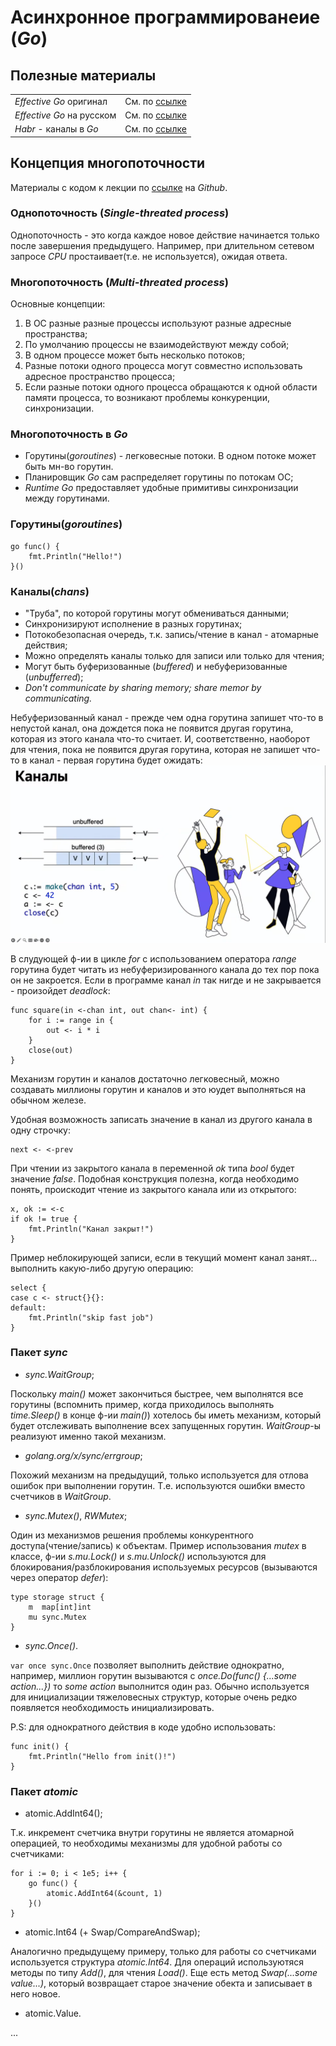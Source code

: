 # Асинхронное программированеие (*Go*)


## Полезные материалы
|                           |                                                                                                                                 |
| ------------------------- | ------------------------------------------------------------------------------------------------------------------------------- |
| *Effective Go* оригинал   | См. по [ссылке](https://go.dev/doc/effective_go)                                                                                |
| *Effective Go* на русском | См. по [ссылке](https://github.com/Konstantin8105/Effective_Go_RU#%D0%9E%D0%B3%D0%BB%D0%B0%D0%B2%D0%BB%D0%B5%D0%BD%D0%B8%D0%B5) |
| *Habr* - каналы в *Go*    | См. по [ссылке](https://habr.com/ru/articles/490336/)                                                                           |


## Концепция многопоточности
Материалы с кодом к лекции по [ссылке](https://github.com/levdikpavel/multithreading) на *Github*.


### Однопоточность (*Single-threated process*)
Однопоточность - это когда каждое новое действие начинается только после завершения предыдущего. Например, при длительном сетевом запросе *CPU* простаивает(т.е. не используется), ожидая ответа.

### Многопоточность (*Multi-threated process*)
Основные концепции:
1. В ОС разные разные процессы используют разные адресные пространства;
2. По умолчанию процессы не взаимодействуют между собой;
3. В одном процессе может быть несколько потоков;
4. Разные потоки одного процесса могут совместно использовать адресное пространство процесса;
5. Если разные потоки одного процесса обращаются к одной области памяти процесса, то возникают проблемы конкуренции, синхронизации.

### Многопоточность в *Go*
- Горутины(*goroutines*) - легковесные потоки. В одном потоке может быть мн-во горутин.
- Планировщик *Go* сам распределяет горутины по потокам ОС;
- *Runtime Go* предоставляет удобные примитивы синхронизации между горутинами.

### Горутины(*goroutines*)
```golang
go func() {
    fmt.Println("Hello!")
}()
```

### Каналы(*chans*)
- "Труба", по которой горутины могут обмениваться данными;
- Синхронизируют исполнение в разных горутинах;
- Потокобезопасная очередь, т.к. запись/чтение в канал - атомарные действия;
- Можно определять каналы только для записи или только для чтения;
- Могут быть буферизованные (*buffered*) и небуферизованные (*unbufferred*);
- *Don't communicate by sharing memory; share memor  by communicating.*

Небуферизованный канал - прежде чем одна горутина запишет что-то в непустой канал, она дождется пока не появится другая горутина, которая из этого канала что-то считает. И, соответственно, наоборот для чтения, пока не появится другая горутина, которая не запишет что-то в канал - первая горутина будет ожидать:
![](img/chans_1.png)

В слудующей ф-ии в цикле *for* с использованием оператора *range* горутина будет читать из небуферизированного канала до тех пор пока он не закроется. Если в программе канал *in* так нигде и не закрывается - произойдет *deadlock*:
```golang
func square(in <-chan int, out chan<- int) {
	for i := range in {
		out <- i * i
	}
	close(out)
}
```

Механизм горутин и каналов достаточно легковесный, можно создавать миллионы горутин и каналов и это юудет выполняться на обычном железе.

Удобная возможность записать значение в канал из другого канала в одну строчку:
```golang
next <- <-prev
```

При чтении из закрытого канала в переменной *ok* типа *bool* будет значение *false*. Подобная конструкция полезна, когда необходимо понять, проискодит чтение из закрытого канала или из открытого:
```golang
x, ok := <-c
if ok != true {
    fmt.Println("Канал закрыт!")
}
```

Пример неблокирующей записи, если в текущий момент канал занят... выполнить какую-либо другую операцию:
```golang
select {
case c <- struct{}{}:
default:
    fmt.Println("skip fast job")
}
```

### Пакет *sync*
-   *sync.WaitGroup*;

Поскольку *main()* может закончиться быстрее, чем выполнятся все горутины (вспомнить пример, когда приходилось выполнять *time.Sleep()* в конце ф-ии *main()*) хотелось бы иметь механизм, который будет отслеживать выполнение всех запущенных горутин. *WaitGroup*-ы реализуют именно такой механизм.
 
-   *golang.org/x/sync/errgroup*;

Похожий механизм на предыдущий, только используется для отлова ошибок при выполнении горутин. Т.е. используются ошибки вместо счетчиков в *WaitGroup*.

-   *sync.Mutex()*, *RWMutex*;

Один из механизмов решения проблемы конкурентного доступа(чтение/запись) к объектам. Пример использования *mutex* в классе, ф-ии *s.mu.Lock()* и *s.mu.Unlock()* используются для блокирования/разблокирования используемых ресурсов (вызываются через оператор *defer*):
```golang
type storage struct {
	m  map[int]int
	mu sync.Mutex
}
```

-   *sync.Once()*.

`var once sync.Once` позволяет выполнить действие однократно, например, миллион горутин вызываются с *once.Do(func() {...some action...})* то *some action* выполнится один раз. Обычно используется для инициализации тяжеловесных структур, которые очень редко появляется необходимость инициализировать.

P.S: для однократного действия в коде удобно использовать:
```golang
func init() {
	fmt.Println("Hello from init()!")
}
```

### Пакет *atomic*
- atomic.AddInt64();

Т.к. инкремент счетчика внутри горутины не является атомарной операцией, то необходимы механизмы для удобной работы со счетчиками:
```golang
for i := 0; i < 1e5; i++ {
    go func() {
        atomic.AddInt64(&count, 1)
    }()
}
```

- atomic.Int64 (+ Swap/CompareAndSwap);

Аналогично предыдущему примеру, только для работы со счетчиками используется структура *atomic.Int64*. Для операций используютяся методы по типу *Add()*, для чтения *Load()*. Еще есть метод *Swap(...some value...)*, который возвращает старое значение обекта и записывает в него новое.

- atomic.Value.

...